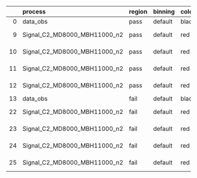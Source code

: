 |    | process                      | region   | binning   | color   | process_type   |   scale | variation   | source_filename                                                       | source_histname    | alias                        | title     |   combine_idx |     lnN |   shapes | syst_type   | direction   | variation_alias   |
|---:|:-----------------------------|:---------|:----------|:--------|:---------------|--------:|:------------|:----------------------------------------------------------------------|:-------------------|:-----------------------------|:----------|--------------:|--------:|---------:|:------------|:------------|:------------------|
|  0 | data_obs                     | pass     | default   | black   | DATA           |       1 | nominal     | ./histograms_for_2DAlphabet_v18//BH_Data.root                         | hpass              | Data                         | Data      |           nan | nan     |      nan | nan         | nan         | nan               |
|  9 | Signal_C2_MD8000_MBH11000_n2 | pass     | default   | red     | SIGNAL         |       1 | lumi        | ./histograms_for_2DAlphabet_v18//BH_Signal_C2_MD8000_MBH11000_n2.root | hpass              | Signal_C2_MD8000_MBH11000_n2 | BH signal |           nan |   1.016 |      nan | lnN         | nan         | nan               |
| 10 | Signal_C2_MD8000_MBH11000_n2 | pass     | default   | red     | SIGNAL         |       1 | SVM         | ./histograms_for_2DAlphabet_v18//BH_Signal_C2_MD8000_MBH11000_n2.root | hpass_SVMsyst_up   | Signal_C2_MD8000_MBH11000_n2 | BH signal |           nan | nan     |        1 | shapes      | Up          | SVMsyst           |
| 11 | Signal_C2_MD8000_MBH11000_n2 | pass     | default   | red     | SIGNAL         |       1 | SVM         | ./histograms_for_2DAlphabet_v18//BH_Signal_C2_MD8000_MBH11000_n2.root | hpass_SVMsyst_down | Signal_C2_MD8000_MBH11000_n2 | BH signal |           nan | nan     |        1 | shapes      | Down        | SVMsyst           |
| 12 | Signal_C2_MD8000_MBH11000_n2 | pass     | default   | red     | SIGNAL         |       1 | nominal     | ./histograms_for_2DAlphabet_v18//BH_Signal_C2_MD8000_MBH11000_n2.root | hpass              | Signal_C2_MD8000_MBH11000_n2 | BH signal |           nan | nan     |      nan | nan         | nan         | nan               |
| 13 | data_obs                     | fail     | default   | black   | DATA           |       1 | nominal     | ./histograms_for_2DAlphabet_v18//BH_Data.root                         | hfail              | Data                         | Data      |           nan | nan     |      nan | nan         | nan         | nan               |
| 22 | Signal_C2_MD8000_MBH11000_n2 | fail     | default   | red     | SIGNAL         |       1 | lumi        | ./histograms_for_2DAlphabet_v18//BH_Signal_C2_MD8000_MBH11000_n2.root | hfail              | Signal_C2_MD8000_MBH11000_n2 | BH signal |           nan |   1.016 |      nan | lnN         | nan         | nan               |
| 23 | Signal_C2_MD8000_MBH11000_n2 | fail     | default   | red     | SIGNAL         |       1 | SVM         | ./histograms_for_2DAlphabet_v18//BH_Signal_C2_MD8000_MBH11000_n2.root | hfail_SVMsyst_up   | Signal_C2_MD8000_MBH11000_n2 | BH signal |           nan | nan     |        1 | shapes      | Up          | SVMsyst           |
| 24 | Signal_C2_MD8000_MBH11000_n2 | fail     | default   | red     | SIGNAL         |       1 | SVM         | ./histograms_for_2DAlphabet_v18//BH_Signal_C2_MD8000_MBH11000_n2.root | hfail_SVMsyst_down | Signal_C2_MD8000_MBH11000_n2 | BH signal |           nan | nan     |        1 | shapes      | Down        | SVMsyst           |
| 25 | Signal_C2_MD8000_MBH11000_n2 | fail     | default   | red     | SIGNAL         |       1 | nominal     | ./histograms_for_2DAlphabet_v18//BH_Signal_C2_MD8000_MBH11000_n2.root | hfail              | Signal_C2_MD8000_MBH11000_n2 | BH signal |           nan | nan     |      nan | nan         | nan         | nan               |